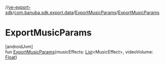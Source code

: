 //[ve-export-sdk](../../../index.md)/[com.banuba.sdk.export.data](../index.md)/[ExportMusicParams](index.md)/[ExportMusicParams](-export-music-params.md)

# ExportMusicParams

[androidJvm]\
fun [ExportMusicParams](-export-music-params.md)(musicEffects: [List](https://kotlinlang.org/api/latest/jvm/stdlib/kotlin.collections/-list/index.html)&lt;MusicEffect&gt;, videoVolume: [Float](https://kotlinlang.org/api/latest/jvm/stdlib/kotlin/-float/index.html))
